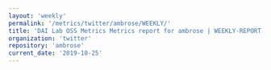 ```yaml
---
layout: 'weekly'
permalink: '/metrics/twitter/ambrose/WEEKLY/'
title: 'DAI Lab OSS Metrics Metrics report for ambrose | WEEKLY-REPORT-2019-10-25'
organization: 'twitter'
repository: 'ambrose'
current_date: '2019-10-25'
---
```

